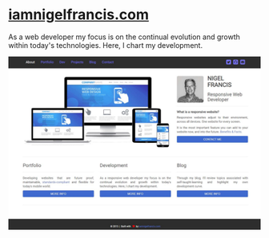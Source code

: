 # [iamnigelfrancis.com](https://iamnigelfrancis.com)

As a web developer my focus is on the continual evolution and growth within today's technologies. Here, I chart my development.

![Front Page](/images/iamnigelfrancis-page.JPG)

